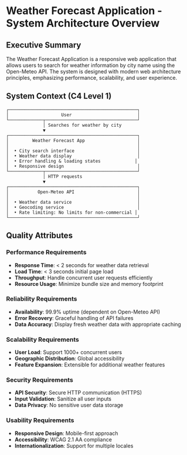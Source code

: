 # Weather Forecast Application - System Architecture Overview

## Executive Summary

The Weather Forecast Application is a responsive web application that allows users to search for weather information by city name using the Open-Meteo API. The system is designed with modern web architecture principles, emphasizing performance, scalability, and user experience.

## System Context (C4 Level 1)

```
┌─────────────────────────────────────────────────┐
│                    User                         │
└─────────────┬───────────────────────────────────┘
              │ Searches for weather by city
              ▼
┌─────────────────────────────────────────────────┐
│         Weather Forecast App                    │
│                                                 │
│  • City search interface                        │
│  • Weather data display                         │
│  • Error handling & loading states             │
│  • Responsive design                            │
└─────────────┬───────────────────────────────────┘
              │ HTTP requests
              ▼
┌─────────────────────────────────────────────────┐
│           Open-Meteo API                        │
│                                                 │
│  • Weather data service                         │
│  • Geocoding service                            │
│  • Rate limiting: No limits for non-commercial │
└─────────────────────────────────────────────────┘
```

## Quality Attributes

### Performance Requirements
- **Response Time**: < 2 seconds for weather data retrieval
- **Load Time**: < 3 seconds initial page load
- **Throughput**: Handle concurrent user requests efficiently
- **Resource Usage**: Minimize bundle size and memory footprint

### Reliability Requirements
- **Availability**: 99.9% uptime (dependent on Open-Meteo API)
- **Error Recovery**: Graceful handling of API failures
- **Data Accuracy**: Display fresh weather data with appropriate caching

### Scalability Requirements
- **User Load**: Support 1000+ concurrent users
- **Geographic Distribution**: Global accessibility
- **Feature Expansion**: Extensible for additional weather features

### Security Requirements
- **API Security**: Secure HTTP communication (HTTPS)
- **Input Validation**: Sanitize all user inputs
- **Data Privacy**: No sensitive user data storage

### Usability Requirements
- **Responsive Design**: Mobile-first approach
- **Accessibility**: WCAG 2.1 AA compliance
- **Internationalization**: Support for multiple locales